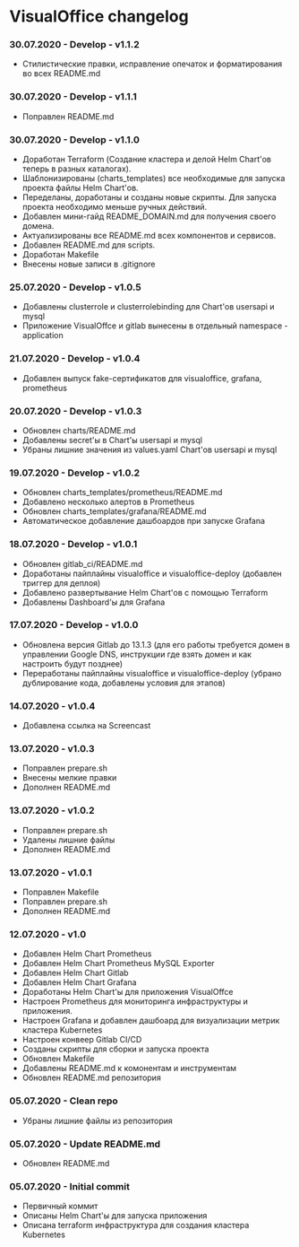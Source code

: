 # VisualOffice changelog

### 30.07.2020 - Develop - v1.1.2
* Стилистические правки, исправление опечаток и форматирования во всех README.md

### 30.07.2020 - Develop - v1.1.1
* Поправлен README.md

### 30.07.2020 - Develop - v1.1.0
* Доработан Terraform (Создание кластера и делой Helm Chart'ов теперь в разных каталогах).
* Шаблонизированы (charts_templates) все необходимые для запуска проекта файлы Helm Chart'ов.  
* Переделаны, доработаны и созданы новые скрипты. Для запуска проекта необходимо меньше ручных действий.
* Добавлен мини-гайд README_DOMAIN.md для получения своего домена.
* Актуализированы все README.md всех компонентов и сервисов.
* Добавлен README.md для scripts.
* Доработан Makefile
* Внесены новые записи в .gitignore

### 25.07.2020 - Develop - v1.0.5
* Добавлены clusterrole и clusterrolebinding для Chart'ов usersapi и mysql
* Приложение VisualOffce и gitlab вынесены в отдельный namespace - application

### 21.07.2020 - Develop - v1.0.4
* Добавлен выпуск fake-сертификатов для visualoffice, grafana, prometheus

### 20.07.2020 - Develop - v1.0.3
* Обновлен charts/README.md
* Добавлены secret'ы в Chart'ы usersapi и mysql
* Убраны лишние значения из values.yaml Chart'ов usersapi и mysql

### 19.07.2020 - Develop - v1.0.2
* Обновлен charts_templates/prometheus/README.md
* Добавлено несколько алертов в Prometheus
* Обновлен charts_templates/grafana/README.md
* Автоматическое добавление дашбоардов при запуске Grafana

### 18.07.2020 - Develop - v1.0.1
* Обновлен gitlab_ci/README.md
* Доработаны пайплайны visualoffice и visualoffice-deploy (добавлен триггер для деплоя)
* Добавлено развертывание Helm Chart'ов с помощью Terraform
* Добавлены Dashboard'ы для Grafana

### 17.07.2020 - Develop - v1.0.0
* Обновлена версия Gitlab до 13.1.3 (для его работы требуется домен в управлении Google DNS, инструкции где взять домен и как настроить будут позднее)
* Переработаны пайплайны visualoffice и visualoffice-deploy (убрано дублирование кода, добавлены условия для этапов)

### 14.07.2020 - v1.0.4
* Добавлена ссылка на Screencast

### 13.07.2020 - v1.0.3
* Поправлен prepare.sh
* Внесены мелкие правки
* Дополнен README.md

### 13.07.2020 - v1.0.2
* Поправлен prepare.sh
* Удалены лишние файлы
* Дополнен README.md

### 13.07.2020 - v1.0.1
* Поправлен Makefile
* Поправлен prepare.sh
* Дополнен README.md

### 12.07.2020 - v1.0
* Добавлен Helm Chart Prometheus
* Добавлен Helm Chart Prometheus MySQL Exporter
* Добавлен Helm Chart Gitlab
* Добавлен Helm Chart Grafana
* Доработаны Helm Chart'ы для приложения VisualOffce
* Настроен Prometheus для мониторинга инфраструктуры и приложения.
* Настроен Grafana и добавлен дашбоард для визуализации метрик кластера Kubernetes
* Настроен конвеер Gitlab CI/CD
* Созданы скрипты для сборки и запуска проекта
* Обновлен Makefile
* Добавлены README.md к комонентам и инструментам
* Обновлен README.md репозитория

### 05.07.2020 - Clean repo
* Убраны лишние файлы из репозитория
### 05.07.2020 - Update README.md
* Обновлен README.md
### 05.07.2020 - Initial commit
* Первичный коммит
* Описаны Helm Chart'ы для запуска приложения
* Описана terraform инфраструктура для создания кластера Kubernetes
